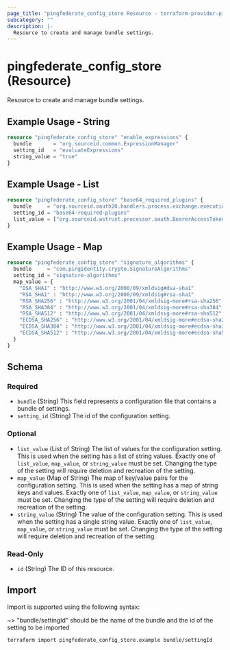 ```yaml
---
page_title: "pingfederate_config_store Resource - terraform-provider-pingfederate"
subcategory: ""
description: |-
  Resource to create and manage bundle settings.
---
```


# pingfederate_config_store (Resource)

Resource to create and manage bundle settings.

## Example Usage - String

```terraform
resource "pingfederate_config_store" "enable_expressions" {
  bundle       = "org.sourceid.common.ExpressionManager"
  setting_id   = "evaluateExpressions"
  string_value = "true"
}
```

## Example Usage - List

```terraform
resource "pingfederate_config_store" "base64_required_plugins" {
  bundle     = "org.sourceid.oauth20.handlers.process.exchange.execution.SecurityTokenCreator"
  setting_id = "base64-required-plugins"
  list_value = ["org.sourceid.wstrust.processor.oauth.BearerAccessTokenTokenProcessor"]
}
```

## Example Usage - Map

```terraform
resource "pingfederate_config_store" "signature_algorithms" {
  bundle     = "com.pingidentity.crypto.SignatureAlgorithms"
  setting_id = "signature-algorithms"
  map_value = {
    "DSA_SHA1" : "http://www.w3.org/2000/09/xmldsig#dsa-sha1"
    "RSA_SHA1" : "http://www.w3.org/2000/09/xmldsig#rsa-sha1"
    "RSA_SHA256" : "http://www.w3.org/2001/04/xmldsig-more#rsa-sha256"
    "RSA_SHA384" : "http://www.w3.org/2001/04/xmldsig-more#rsa-sha384"
    "RSA_SHA512" : "http://www.w3.org/2001/04/xmldsig-more#rsa-sha512"
    "ECDSA_SHA256" : "http://www.w3.org/2001/04/xmldsig-more#ecdsa-sha256"
    "ECDSA_SHA384" : "http://www.w3.org/2001/04/xmldsig-more#ecdsa-sha384"
    "ECDSA_SHA512" : "http://www.w3.org/2001/04/xmldsig-more#ecdsa-sha512"
  }
}
```

<!-- schema generated by tfplugindocs -->
## Schema

### Required

- `bundle` (String) This field represents a configuration file that contains a bundle of settings.
- `setting_id` (String) The id of the configuration setting.

### Optional

- `list_value` (List of String) The list of values for the configuration setting. This is used when the setting has a list of string values. Exactly one of `list_value`, `map_value`, or `string_value` must be set. Changing the type of the setting will require deletion and recreation of the setting.
- `map_value` (Map of String) The map of key/value pairs for the configuration setting. This is used when the setting has a map of string keys and values. Exactly one of `list_value`, `map_value`, or `string_value` must be set. Changing the type of the setting will require deletion and recreation of the setting.
- `string_value` (String) The value of the configuration setting. This is used when the setting has a single string value. Exactly one of `list_value`, `map_value`, or `string_value` must be set. Changing the type of the setting will require deletion and recreation of the setting.

### Read-Only

- `id` (String) The ID of this resource.

## Import

Import is supported using the following syntax:

~> "bundle/settingId" should be the name of the bundle and the id of the setting to be imported

```shell
terraform import pingfederate_config_store.example bundle/settingId
```